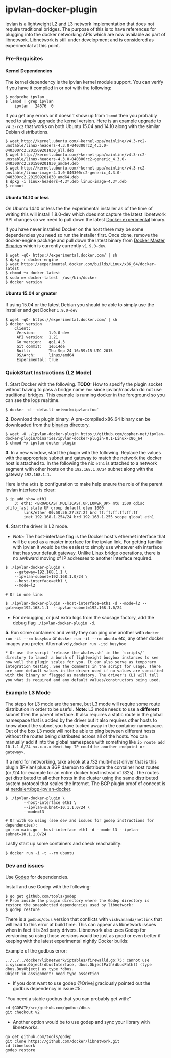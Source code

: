ipvlan-docker-plugin
=================

ipvlan is a lightweight L2 and L3 network implementation that does not require traditional bridges. The purpose of this is to have references for plugging into the docker networking APIs which are now available as part of libnetwork. Libnetwork is still under development and is considered as experimental at this point.

### Pre-Requisites

#### Kernel Dependencies

The kernel dependency is the ipvlan kernel module support. You can verify if you have it compiled in or not with the following:

```
$ modprobe ipvlan
$ lsmod | grep ipvlan
    ipvlan   24576  0
```
If you get any errors or it doesn't show up from `lsmod` then you probably need to simply upgrade the kernel version. Here is an example upgrade to `v4.3-rc2` that works on both Ubuntu 15.04 and 14.10 along with the similar Debian distributions.

```
$ wget http://kernel.ubuntu.com/~kernel-ppa/mainline/v4.3-rc2-unstable/linux-headers-4.3.0-040300rc2_4.3.0-040300rc2.201509201830_all.deb
$ wget http://kernel.ubuntu.com/~kernel-ppa/mainline/v4.3-rc2-unstable/linux-headers-4.3.0-040300rc2-generic_4.3.0-040300rc2.201509201830_amd64.deb
$ wget http://kernel.ubuntu.com/~kernel-ppa/mainline/v4.3-rc2-unstable/linux-image-4.3.0-040300rc2-generic_4.3.0-040300rc2.201509201830_amd64.deb
$ dpkg -i linux-headers-4.3*.deb linux-image-4.3*.deb
$ reboot
```

#### Ubuntu 14.10 or less

On Ubuntu 14.10 or less the the experimental installer as of the time of writing this will install 1.8.0-dev which does not capture the latest libnetwork API changes so we need to pull down the latest [Docker experimental](https://github.com/docker/docker/tree/master/experimental) binary.

If you have never installed Docker on the host there may be some dependencies you need so run the installer first. Once done, remove the docker-engine package and pull down the latest binary from [Docker Master Binaries](https://master.dockerproject.org) which is currently currently `v1.9.0-dev`.

```
$ wget -qO- https://experimental.docker.com/ | sh
$ dpkg -r docker-engine
$ wget https://experimental.docker.com/builds/Linux/x86_64/docker-latest
$ chmod +x docker-latest
$ sudo mv docker-latest  /usr/bin/docker
$ docker version
```

#### Ubuntu 15.04 or greater

If using 15.04 or the latest Debian you should be able to simply use the installer and get Docker `1.9.0-dev`

```
$ wget -qO- https://experimental.docker.com/ | sh
$ docker version
    Client:
     Version:      1.9.0-dev
     API version:  1.21
     Go version:   go1.4.3
     Git commit:   1e514de
     Built:        Thu Sep 24 16:59:15 UTC 2015
     OS/Arch:      linux/amd64
     Experimental: true
```

### QuickStart Instructions (L2 Mode)


**1.** Start Docker with the following. **TODO:** How to specify the plugin socket without having to pass a bridge name `foo` since ipvlan/macvlan do not use traditional bridges. This example is running docker in the foreground so you can see the logs realtime.

```
$ docker -d --default-network=ipvlan:foo`
```

**2.** Download the plugin binary. A pre-compiled x86_64 binary can be downloaded from the [binaries](https://github.com/gopher-net/ipvlan-docker-plugin/binaries) directory.

```
$ wget -O ./ipvlan-docker-plugin https://github.com/gopher-net/ipvlan-docker-plugin/binaries/ipvlan-docker-plugin-0.1-Linux-x86_64
$ chmod +x ipvlan-docker-plugin
```

**3.** In a new window, start the plugin with the following. Replace the values with the appropriate subnet and gateway to match the network the docker host is attached to. In the following the nic `eth1` is attached to a network segment with other hosts on the `192.168.1.0/24` subnet along with the gateway `192.168.1.1`.

Here is the `eth1` ip configuration to make help ensure the role of the parent ipvlan interface is clear:

```
$ ip add show eth1
    3: eth1: <BROADCAST,MULTICAST,UP,LOWER_UP> mtu 1500 qdisc pfifo_fast state UP group default qlen 1000
        link/ether 00:50:56:27:87:2f brd ff:ff:ff:ff:ff:ff
        inet 192.168.1.254/24 brd 192.168.1.255 scope global eth1
```

**4.** Start the driver in L2 mode.

- *Note:* The host-interface flag is the Docker host's ethernet interface that will be used as a master interface for the ipvlan link. For getting familiar with ipvlan it would be the easiest to simply use whatever eth interface that has your default gateway. Unlike Linux bridge operations, there is no awkward moving of IP addresses to another interface required.

```
$ ./ipvlan-docker-plugin \
    --gateway=192.168.1.1 \
    --ipvlan-subnet=192.168.1.0/24 \
    --host-interface=eth1 \
    --mode=l2

# Or in one line:

$ ./ipvlan-docker-plugin --host-interface=eth1 -d --mode=l2 --gateway=192.168.1.1  --ipvlan-subnet=192.168.1.0/24
```

- For debugging, or just extra logs from the sausage factory, add the debug flag `./ipvlan-docker-plugin -d`.

**5.** Run some containers and verify they can ping one another with `docker run -it --rm busybox` or `docker run -it --rm ubuntu` etc, any other docker images you prefer. Alternatively,`docker run -itd busybox`

    * Or use the script `release-the-whales.sh` in the `scripts/` directory to launch a bunch of lightweight busybox instances to see how well the plugin scales for you. It can also serve as temporary integration testing. See the comments in the script for usage. There are some default values in the driver used if no values are specified with the binary or flagged as mandatory. The driver's CLI will tell you what is required and any default values/constructors being used.

### Example L3 Mode

The steps for L3 mode are the same, but L3 mode will require some route distribution in order to be useful. **Note:** L3 mode needs to use a **different** subnet then the parent interface. It also requires a static route in the global namespace that is added by the driver but it also requires other hosts to know about the subnet you have tucked away in the container namespace. Out of the box L3 mode will not be able to ping between different hosts without the routes being distributed across all of the hosts. You can manually add it into the global namespace with something like `ip route add 10.1.1.0/24 <x.x.x.x Next-hop IP could be another endpoint or gateway>`.

If a nerd for networking, take a look at a /32 multi-host driver that is this plugin (IPVlan) plus a BGP daemon to distribute the container host routes (or /24 for example for an entire docker host instead of /32s). The routes get distributed to all other hosts in the cluster using the same distributed system protocol that scales the Internet. The BGP plugin proof of concept is at [nerdalert/bgp-ipvlan-docker](https://github.com/nerdalert/bgp-ipvlan-docker).

```
$ ./ipvlan-docker-plugin \
        --host-interface eth1 \
        --ipvlan-subnet=10.1.1.0/24 \
        --mode=l3

# Or with Go using (see dev and issues for godep instructions for dependencies):
go run main.go --host-interface eth1 -d --mode l3 --ipvlan-subnet=10.1.1.0/24
```

Lastly start up some containers and check reachability:

```
$ docker run -i -t --rm ubuntu
```

### Dev and issues

Use [Godep](https://github.com/tools/godep) for dependencies.

Install and use Godep with the following:

```
$ go get github.com/tools/godep
# From inside the plugin directory where the Godep directory is restore the snapshotted dependencies used by libnetwork:
$ godep restore
```

 There is a `godbus/dbus` version that conflicts with `vishvananda/netlink` that will lead to this error at build time. This can appear as libnetwork issues when in fact it is 3rd party drivers. Libnetwork also uses Godep for versioning so using those versions would be just as good or even better if keeping with the latest experimental nightly Docker builds:

Example of the godbus error:

```
../../../docker/libnetwork/iptables/firewalld.go:75: cannot use c.sysconn.Object(dbusInterface, dbus.ObjectPath(dbusPath)) (type dbus.BusObject) as type *dbus.
Object in assignment: need type assertion
```

- If you dont want to use godep @Orivej graciously pointed out the godbus dependency in issue #5:

"You need a stable godbus that you can probably get with:"
```
cd $GOPATH/src/github.com/godbus/dbus
git checkout v2
```

 - Another option would be to use godep and sync your library with libnetworks.

```
go get github.com/tools/godep
git clone https://github.com/docker/libnetwork.git
cd libnetwork
godep restore
```

